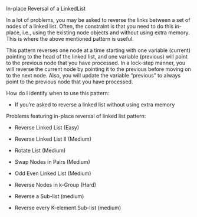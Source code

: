 In-place Reversal of a LinkedList

In a lot of problems, you may be asked to reverse the links between a set of nodes of a linked list. Often, the constraint is that you need to do this in-place, i.e., using the existing node objects and without using extra memory. This is where the above mentioned pattern is useful.

This pattern reverses one node at a time starting with one variable (current) pointing to the head of the linked list, and one variable (previous) will point to the previous node that you have processed. In a lock-step manner, you will reverse the current node by pointing it to the previous before moving on to the next node. Also, you will update the variable “previous” to always point to the previous node that you have processed.

How do I identify when to use this pattern:

- If you’re asked to reverse a linked list without using extra memory

Problems featuring in-place reversal of linked list pattern:

- Reverse Linked List (Easy)
- Reverse Linked List II (Medium)
- Rotate List (Medium)
- Swap Nodes in Pairs (Medium)
- Odd Even Linked List (Medium)
- Reverse Nodes in k-Group (Hard)

- Reverse a Sub-list (medium)
- Reverse every K-element Sub-list (medium)
